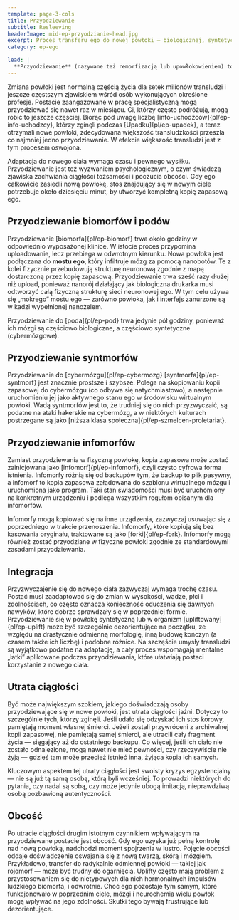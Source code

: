 ```yaml
---
template: page-3-cols
title: Przyodziewanie
subtitle: Resleeving
headerImage: mid-ep-przyodzianie-head.jpg
excerpt: Proces transferu ego do nowej powłoki — biologicznej, syntetycznej lub mieszanej.
category: ep-ego

lead: |
  **Przyodziewanie** (nazywane też remorfizacją lub upowłokowieniem) to proces nadania [ego]{pl/ep-ego} nowego [ciała]{pl/ep-morf}. 
---
```

Zmiana powłoki jest normalną częścią życia dla setek milionów transludzi i jeszcze częstszym zjawiskiem wśród osób wykonujących określone profesje. Postacie zaangażowane w pracę specjalistyczną mogą przyodziewać się nawet raz w miesiącu. Ci, którzy często podróżują, mogą robić to jeszcze częściej. Biorąc pod uwagę liczbę [info-uchodźców]{pl/ep-info-uchodzcy}, którzy zginęli podczas [Upadku]{pl/ep-upadek}, a teraz otrzymali nowe powłoki, zdecydowana większość transludzkości przeszła co najmniej jedno przyodziewanie. W efekcie większość transludzi jest z tym procesem oswojona.

Adaptacja do nowego ciała wymaga czasu i pewnego wysiłku. Przyodziewanie jest też wyzwaniem psychologicznym, o czym świadczą zjawiska zachwiania ciągłości tożsamości i poczucia obcości. Gdy ego całkowicie zasiedli nową powłokę, stos znajdujący się w nowym ciele potrzebuje około dziesięciu minut, by utworzyć kompletną kopię zapasową ego.

## Przyodziewanie biomorfów i podów
Przyodziewanie [biomorfa]{pl/ep-biomorf} trwa około godziny w odpowiednio wyposażonej klinice. W istocie proces przypomina uploadowanie, lecz przebiega w odwrotnym kierunku. Nowa powłoka jest podłączana do **mostu ego**, który infiltruje mózg za pomocą nanobotów. Te z kolei fizycznie przebudowują strukturę neuronową zgodnie z mapą dostarczoną przez kopię zapasową. Przyodziewanie trwa sześć razy dłużej niż upload, ponieważ nanorój działający jak biologiczna drukarka musi odtworzyć całą fizyczną strukturę sieci neuronowej ego. W tym celu używa się „mokrego” mostu ego — zarówno powłoka, jak i interfejs zanurzone są w kadzi wypełnionej nanożelem.

Przyodziewanie do [poda]{pl/ep-pod} trwa jedynie pół godziny, ponieważ ich mózgi są częściowo biologiczne, a częściowo syntetyczne (cybermózgowe).

## Przyodziewanie syntmorfów
Przyodziewanie do [cybermózgu]{pl/ep-cybermozg} [syntmorfa]{pl/ep-syntmorf} jest znacznie prostsze i szybsze. Polega na skopiowaniu kopii zapasowej do cybermózgu (co odbywa się natychmiastowo), a następnie uruchomieniu jej jako aktywnego stanu ego w środowisku wirtualnym powłoki. Wadą syntmorfów jest to, że trudniej się do nich przyzwyczaić, są podatne na ataki hakerskie na cybermózg, a w niektórych kulturach postrzegane są jako [niższa klasa społeczna]{pl/ep-szmelcen-proletariat}.

## Przyodziewanie infomorfów
Zamiast przyodziewania w fizyczną powłokę, kopia zapasowa może zostać zainicjowana jako [infomorf]{pl/ep-infomorf}, czyli czysto cyfrowa forma istnienia. Infomorfy różnią się od backupów tym, że backup to plik pasywny, a infomorf to kopia zapasowa załadowana do szablonu wirtualnego mózgu i uruchomiona jako program. Taki stan świadomości musi być uruchomiony na konkretnym urządzeniu i podlega wszystkim regułom opisanym dla infomorfów.

Infomorfy mogą kopiować się na inne urządzenia, zazwyczaj usuwając się z poprzedniego w trakcie przenoszenia. Infomorfy, które kopiują się bez kasowania oryginału, traktowane są jako [forki]{pl/ep-fork}. Infomorfy mogą również zostać przyodziane w fizyczne powłoki zgodnie ze standardowymi zasadami przyodziewania.

## Integracja
Przyzwyczajenie się do nowego ciała zazwyczaj wymaga trochę czasu. Postać musi zaadaptować się do zmian w wysokości, wadze, płci i zdolnościach, co często oznacza konieczność oduczenia się dawnych nawyków, które dobrze sprawdzały się w poprzedniej formie. Przyodziewanie się w powłokę syntetyczną lub w organizm [upliftowany]{pl/ep-uplift} może być szczególnie dezorientujące na początku, ze względu na drastycznie odmienną morfologię, inną budowę kończyn (a czasem także ich liczbę) i podobne różnice. Na szczęście umysły transludzi są wyjątkowo podatne na adaptację, a cały proces wspomagają mentalne „łatki” aplikowane podczas przyodziewania, które ułatwiają postaci korzystanie z nowego ciała.

## Utrata ciągłości
Być może największym szokiem, jakiego doświadczają osoby przyodziewające się w nowe powłoki, jest utrata ciągłości jaźni. Dotyczy to szczególnie tych, którzy zginęli. Jeśli udało się odzyskać ich stos korowy, pamiętają moment własnej śmierci. Jeżeli zostali przywróceni z archiwalnej kopii zapasowej, nie pamiętają samej śmierci, ale utracili cały fragment życia — sięgający aż do ostatniego backupu. Co więcej, jeśli ich ciało nie zostało odnalezione, mogą nawet nie mieć pewności, czy rzeczywiście nie żyją — gdzieś tam może przecież istnieć inna, żyjąca kopia ich samych.

Kluczowym aspektem tej utraty ciągłości jest swoisty kryzys egzystencjalny — nie są już tą samą osobą, którą byli wcześniej. To prowadzi niektórych do pytania, czy nadal są sobą, czy może jedynie ubogą imitacją, nieprawdziwą osobą pozbawioną autentyczności.

## Obcość
Po utracie ciągłości drugim istotnym czynnikiem wpływającym na przyodziewane postacie jest obcość. Gdy ego uzyska już pełną kontrolę nad nową powłoką, nadchodzi moment spojrzenia w lustro. Pojęcie obcości oddaje doświadczenie oswajania się z nową twarzą, skórą i mózgiem. Przykładowo, transfer do radykalnie odmiennej powłoki — takiej jak rojomorf — może być trudny do ogarnięcia. Uplifty często mają problem z przystosowaniem się do nietypowych dla nich hormonalnych impulsów ludzkiego biomorfa, i odwrotnie. Choć ego pozostaje tym samym, które funkcjonowało w poprzednim ciele, mózgi i neurochemia wielu powłok mogą wpływać na jego zdolności. Skutki tego bywają frustrujące lub dezorientujące.
